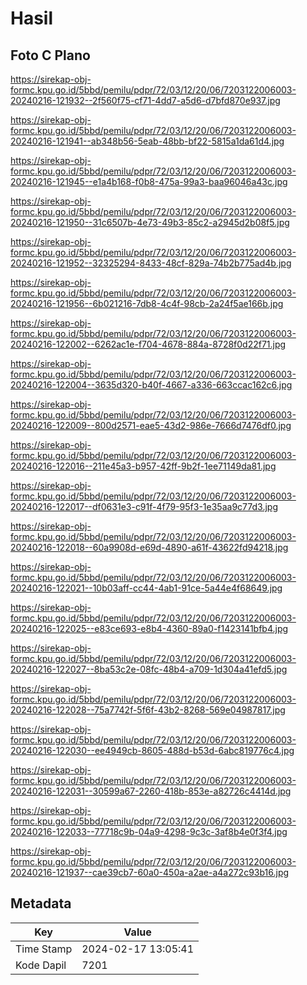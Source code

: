 # Hasil

## Foto C Plano

https://sirekap-obj-formc.kpu.go.id/5bbd/pemilu/pdpr/72/03/12/20/06/7203122006003-20240216-121932--2f560f75-cf71-4dd7-a5d6-d7bfd870e937.jpg

https://sirekap-obj-formc.kpu.go.id/5bbd/pemilu/pdpr/72/03/12/20/06/7203122006003-20240216-121941--ab348b56-5eab-48bb-bf22-5815a1da61d4.jpg

https://sirekap-obj-formc.kpu.go.id/5bbd/pemilu/pdpr/72/03/12/20/06/7203122006003-20240216-121945--e1a4b168-f0b8-475a-99a3-baa96046a43c.jpg

https://sirekap-obj-formc.kpu.go.id/5bbd/pemilu/pdpr/72/03/12/20/06/7203122006003-20240216-121950--31c6507b-4e73-49b3-85c2-a2945d2b08f5.jpg

https://sirekap-obj-formc.kpu.go.id/5bbd/pemilu/pdpr/72/03/12/20/06/7203122006003-20240216-121952--32325294-8433-48cf-829a-74b2b775ad4b.jpg

https://sirekap-obj-formc.kpu.go.id/5bbd/pemilu/pdpr/72/03/12/20/06/7203122006003-20240216-121956--6b021216-7db8-4c4f-98cb-2a24f5ae166b.jpg

https://sirekap-obj-formc.kpu.go.id/5bbd/pemilu/pdpr/72/03/12/20/06/7203122006003-20240216-122002--6262ac1e-f704-4678-884a-8728f0d22f71.jpg

https://sirekap-obj-formc.kpu.go.id/5bbd/pemilu/pdpr/72/03/12/20/06/7203122006003-20240216-122004--3635d320-b40f-4667-a336-663ccac162c6.jpg

https://sirekap-obj-formc.kpu.go.id/5bbd/pemilu/pdpr/72/03/12/20/06/7203122006003-20240216-122009--800d2571-eae5-43d2-986e-7666d7476df0.jpg

https://sirekap-obj-formc.kpu.go.id/5bbd/pemilu/pdpr/72/03/12/20/06/7203122006003-20240216-122016--211e45a3-b957-42ff-9b2f-1ee71149da81.jpg

https://sirekap-obj-formc.kpu.go.id/5bbd/pemilu/pdpr/72/03/12/20/06/7203122006003-20240216-122017--df0631e3-c91f-4f79-95f3-1e35aa9c77d3.jpg

https://sirekap-obj-formc.kpu.go.id/5bbd/pemilu/pdpr/72/03/12/20/06/7203122006003-20240216-122018--60a9908d-e69d-4890-a61f-43622fd94218.jpg

https://sirekap-obj-formc.kpu.go.id/5bbd/pemilu/pdpr/72/03/12/20/06/7203122006003-20240216-122021--10b03aff-cc44-4ab1-91ce-5a44e4f68649.jpg

https://sirekap-obj-formc.kpu.go.id/5bbd/pemilu/pdpr/72/03/12/20/06/7203122006003-20240216-122025--e83ce693-e8b4-4360-89a0-f1423141bfb4.jpg

https://sirekap-obj-formc.kpu.go.id/5bbd/pemilu/pdpr/72/03/12/20/06/7203122006003-20240216-122027--8ba53c2e-08fc-48b4-a709-1d304a41efd5.jpg

https://sirekap-obj-formc.kpu.go.id/5bbd/pemilu/pdpr/72/03/12/20/06/7203122006003-20240216-122028--75a7742f-5f6f-43b2-8268-569e04987817.jpg

https://sirekap-obj-formc.kpu.go.id/5bbd/pemilu/pdpr/72/03/12/20/06/7203122006003-20240216-122030--ee4949cb-8605-488d-b53d-6abc819776c4.jpg

https://sirekap-obj-formc.kpu.go.id/5bbd/pemilu/pdpr/72/03/12/20/06/7203122006003-20240216-122031--30599a67-2260-418b-853e-a82726c4414d.jpg

https://sirekap-obj-formc.kpu.go.id/5bbd/pemilu/pdpr/72/03/12/20/06/7203122006003-20240216-122033--77718c9b-04a9-4298-9c3c-3af8b4e0f3f4.jpg

https://sirekap-obj-formc.kpu.go.id/5bbd/pemilu/pdpr/72/03/12/20/06/7203122006003-20240216-121937--cae39cb7-60a0-450a-a2ae-a4a272c93b16.jpg


## Metadata

| Key        | Value               |
| ---------- | ------------------- |
| Time Stamp | 2024-02-17 13:05:41 |
| Kode Dapil | 7201                |



